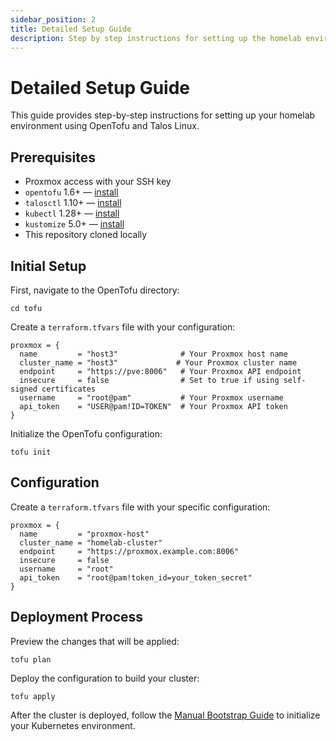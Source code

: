 ```yaml
---
sidebar_position: 2
title: Detailed Setup Guide
description: Step by step instructions for setting up the homelab environment
---
```


# Detailed Setup Guide

This guide provides step-by-step instructions for setting up your homelab environment using OpenTofu and Talos Linux.

## Prerequisites

- Proxmox access with your SSH key
- `opentofu` 1.6+ — [install](https://opentofu.org/docs/intro/install/)
- `talosctl` 1.10+ — [install](https://www.talos.dev/v1.10/talos-guides/install/talosctl/)
- `kubectl` 1.28+ — [install](https://kubernetes.io/docs/tasks/tools/)
- `kustomize` 5.0+ — [install](https://kubectl.docs.kubernetes.io/installation/kustomize/)
- This repository cloned locally

## Initial Setup

First, navigate to the OpenTofu directory:

```console
cd tofu
```

Create a `terraform.tfvars` file with your configuration:

```hcl
proxmox = {
  name         = "host3"              # Your Proxmox host name
  cluster_name = "host3"             # Your Proxmox cluster name
  endpoint     = "https://pve:8006"   # Your Proxmox API endpoint
  insecure     = false                # Set to true if using self-signed certificates
  username     = "root@pam"           # Your Proxmox username
  api_token    = "USER@pam!ID=TOKEN"  # Your Proxmox API token
}
```

Initialize the OpenTofu configuration:

```console
tofu init
```

## Configuration

Create a `terraform.tfvars` file with your specific configuration:

```hcl
proxmox = {
  name         = "proxmox-host"
  cluster_name = "homelab-cluster"
  endpoint     = "https://proxmox.example.com:8006"
  insecure     = false
  username     = "root"
  api_token    = "root@pam!token_id=your_token_secret"
}
```

## Deployment Process

Preview the changes that will be applied:

```console
tofu plan
```

Deploy the configuration to build your cluster:

```console
tofu apply
```

After the cluster is deployed, follow the [Manual Bootstrap Guide](/docs/k8s/manual-bootstrap-guide) to initialize your Kubernetes environment.
